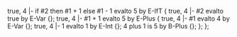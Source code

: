 true, 4 |- if #2 then #1 + 1 else #1 - 1 evalto 5 by E-IfT {
    true, 4 |- #2 evalto true by E-Var {};
    true, 4 |- #1 + 1 evalto 5 by E-Plus {
        true, 4 |- #1 evalto 4 by E-Var {};
        true, 4 |- 1 evalto 1 by E-Int {};
        4 plus 1 is 5 by B-Plus {};
    };
};